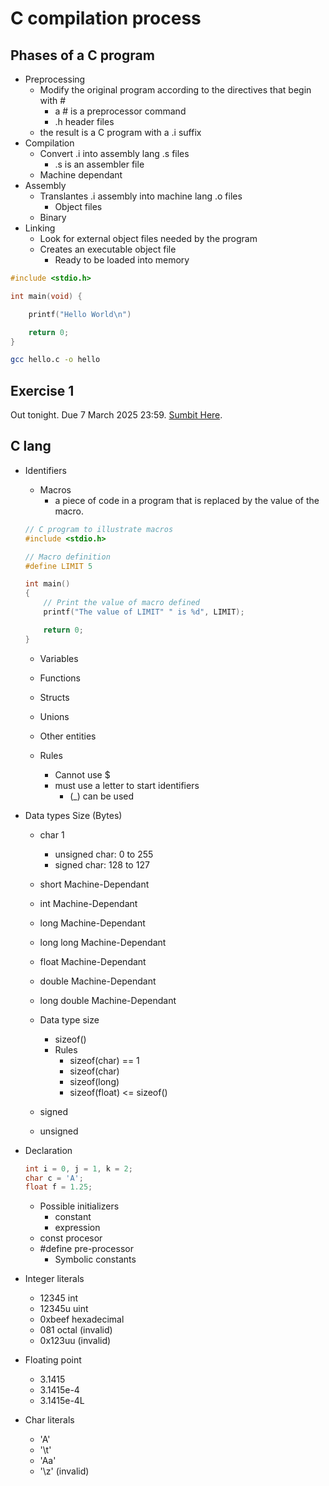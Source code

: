 # C compilation process

## Phases of a C program

- Preprocessing
    - Modify the original program according to the directives that begin with #
        - a # is a preprocessor command
        - .h header files
    - the result is a C program with a .i suffix
- Compilation
    - Convert .i into assembly lang .s files
        - .s is an assembler file
    - Machine dependant
- Assembly
    - Translantes .i assembly into machine lang .o files
        - Object files
    - Binary
- Linking
    - Look for external object files needed by the program
    - Creates an executable object file 
        - Ready to be loaded into memory

```hello.c
#include <stdio.h>

int main(void) {

    printf("Hello World\n")

    return 0;
}
```

```bash
gcc hello.c -o hello
```

## Exercise 1

Out tonight. Due 7 March 2025 23:59. [Sumbit Here](https://apps.ecs.vuw.ac.nz/submit/NWEN241/Exercise_1).

## C lang

- Identifiers
    - Macros
        - a piece of code in a program that is replaced by the value of the macro. 
    ```Macro.c
    // C program to illustrate macros
    #include <stdio.h>
    
    // Macro definition
    #define LIMIT 5
    
    int main()
    {
        // Print the value of macro defined
        printf("The value of LIMIT" " is %d", LIMIT);
    
        return 0;
    }
    ```
    - Variables
    - Functions
    - Structs
    - Unions
    - Other entities

    - Rules
        - Cannot use $
        - must use a letter to start identifiers
            - (_) can be used

- Data types        Size (Bytes)
    - char          1 
        - unsigned char: 0 to 255
        - signed char: 128 to 127
    - short         Machine-Dependant
    - int           Machine-Dependant
    - long          Machine-Dependant
    - long long     Machine-Dependant
    - float         Machine-Dependant
    - double        Machine-Dependant
    - long double   Machine-Dependant

    - Data type size
        - sizeof()
        - Rules
            - sizeof(char) == 1
            - sizeof(char)
            - sizeof(long)
            - sizeof(float) <= sizeof()
    - signed
    - unsigned

- Declaration
    ```init.c
    int i = 0, j = 1, k = 2;
    char c = 'A';
    float f = 1.25;
    ```
    - Possible initializers
        - constant
        - expression
    - const procesor 
    - #define pre-processor
        - Symbolic constants
- Integer literals
    - 12345     int
    - 12345u    uint
    - 0xbeef    hexadecimal
    - 081       octal (invalid)
    - 0x123uu   (invalid)
- Floating point 
    - 3.1415
    - 3.1415e-4
    - 3.1415e-4L
- Char literals
    - 'A'
    - '\t'
    - 'Aa'
    - '\z'      (invalid)
